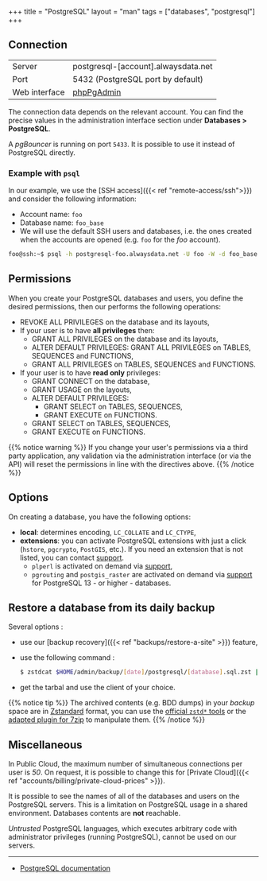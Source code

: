 +++
title = "PostgreSQL"
layout = "man"
tags = ["databases", "postgresql"]
+++

## Connection

|||
|--- |--- |
|Server|postgresql-[account].alwaysdata.net|
|Port|5432 (PostgreSQL port by default)|
|Web interface|[phpPgAdmin](https://phppgadmin.alwaysdata.com/)|

The connection data depends on the relevant account. You can find the precise values in the administration interface section under **Databases > PostgreSQL**.

A *pgBouncer* is running on port `5433`. It is possible to use it instead of PostgreSQL directly.

### Example with `psql`
In our example, we use the [SSH access]({{< ref "remote-access/ssh">}}) and consider the following information:

- Account name: `foo`
- Database name: `foo_base`
- We will use the default SSH users and databases, i.e. the ones created when the accounts are opened (e.g. `foo` for the *foo* account).

```sh
foo@ssh:~$ psql -h postgresql-foo.alwaysdata.net -U foo -W -d foo_base
```

## Permissions

When you create your PostgreSQL databases and users, you define the desired permissions, then our performs the following operations:

- REVOKE ALL PRIVILEGES on the database and its layouts,
- If your user is to have **all privileges** then:
    - GRANT ALL PRIVILEGES on the database and its layouts,
    - ALTER DEFAULT PRIVILEGES: GRANT ALL PRIVILEGES on TABLES, SEQUENCES and FUNCTIONS,
    - GRANT ALL PRIVILEGES on TABLES, SEQUENCES and FUNCTIONS.
- If your user is to have **read only** privileges:
    - GRANT CONNECT on the database,
    - GRANT USAGE on the layouts,
    - ALTER DEFAULT PRIVILEGES:
        - GRANT SELECT on TABLES, SEQUENCES,
        - GRANT EXECUTE on FUNCTIONS.
    - GRANT SELECT on TABLES, SEQUENCES,
    - GRANT EXECUTE on FUNCTIONS.

{{% notice warning %}}
If you change your user's permissions via a third party application, any validation via the administration interface (or via the API) will reset the permissions in line with the directives above.
{{% /notice %}}

## Options

On creating a database, you have the following options:
- **local**: determines encoding, `LC_COLLATE` and `LC_CTYPE`,
- **extensions**: you can activate PostgreSQL extensions with just a click (`hstore`, `pgcrypto`, `PostGIS`, etc.). If you need an extension that is not listed, you can contact [support](https://admin.alwaysdata.com/support/add/).
	* `plperl` is activated on demand via [support](https://admin.alwaysdata.com/support/add/),
	* `pgrouting` and `postgis_raster` are activated on demand via [support](https://admin.alwaysdata.com/support/add/) for PostgreSQL 13 - or higher - databases.

## Restore a database from its daily backup

Several options :

- use our [backup recovery]({{< ref "backups/restore-a-site" >}}) feature,
- use the following command :

    ```sh
    $ zstdcat $HOME/admin/backup/[date]/postgresql/[database].sql.zst | psql -h postgresql-[account].alwaysdata.net -U [user] -W -d [database]
    ```

- get the tarbal and use the client of your choice.

{{% notice tip %}}
The archived contents (e.g. BDD dumps) in your *backup* space are in [Zstandard](https://github.com/facebook/zstd) format, you can use the [official `zstd*` tools](https://github.com/facebook/zstd/releases/latest) or the [adapted plugin for 7zip](https://www.tc4shell.com/en/7zip/modern7z/) to manipulate them.
{{% /notice %}}

## Miscellaneous

In Public Cloud, the maximum number of simultaneous connections per user is *50*. On request, it is possible to change this for [Private Cloud]({{< ref "accounts/billing/private-cloud-prices" >}}).

It is possible to see the names of all of the databases and users on the PostgreSQL servers. This is a limitation on PostgreSQL usage in a shared environment. Databases contents are **not** reachable.

*Untrusted* PostgreSQL languages, which executes arbitrary code with administrator privileges (running PostgreSQL), cannot be used on our servers.

---

- [PostgreSQL documentation](https://www.postgresql.org/docs/)
